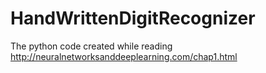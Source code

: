 # HandWrittenDigitRecognizer
The python code created while reading http://neuralnetworksanddeeplearning.com/chap1.html
